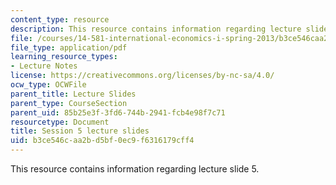 ```yaml
---
content_type: resource
description: This resource contains information regarding lecture slide 5.
file: /courses/14-581-international-economics-i-spring-2013/b3ce546caa2bd5bf0ec9f6316179cff4_MIT14_581S13_Lecslides5.pdf
file_type: application/pdf
learning_resource_types:
- Lecture Notes
license: https://creativecommons.org/licenses/by-nc-sa/4.0/
ocw_type: OCWFile
parent_title: Lecture Slides
parent_type: CourseSection
parent_uid: 85b25e3f-3fd6-744b-2941-fcb4e98f7c71
resourcetype: Document
title: Session 5 lecture slides
uid: b3ce546c-aa2b-d5bf-0ec9-f6316179cff4
---
```

This resource contains information regarding lecture slide 5.